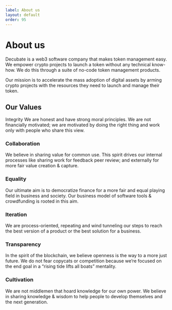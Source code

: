 ```yaml
---
label: About us
layout: default
order: 95
---
```

# About us
Decubate is a web3 software company that makes token management easy. We empower crypto projects to launch a token without any technical know-how. We do this through a suite of no-code token management products.

Our mission is to accelerate the mass adoption of digital assets by arming crypto projects with the resources they need to launch and manage their token.

## Our Values
Integrity
We are honest and have strong moral principles. We are not financially motivated; we are motivated by doing the right thing and work only with people who share this view.
						
### Collaboration
We believe in sharing value for common use. This spirit drives our internal processes like sharing work for feedback peer review; and externally for more fair value creation & capture.

### Equality
Our ultimate aim is to democratize finance for a more fair and equal playing field in business and society. Our business model of software tools & crowdfunding is rooted in this aim.
						
### Iteration
We are process-oriented, repeating and wind tunneling our steps to reach the best version of a product or the best solution for a business.
											
### Transparency
In the spirit of the blockchain, we believe openness is the way to a more just future. We do not fear copycats or competition because we’re focused on the end goal in a “rising tide lifts all boats” mentality.
						
### Cultivation
We are not middlemen that hoard knowledge for our own power. We believe in sharing knowledge & wisdom to help people to develop themselves and the next generation. 	